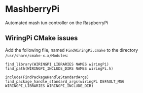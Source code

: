 # MashberryPi

Automated mash tun controller on the RaspberryPi

## WiringPi CMake issues

Add the following file, named `FindWiringPi.cmake` to the directory 
`/usr/share/cmake-x.x/Modules`:

```
find_library(WIRINGPI_LIBRARIES NAMES wiringPi)
find_path(WIRINGPI_INCLUDE_DIRS NAMES wiringPi.h)

include(FindPackageHandleStandardArgs)
find_package_handle_standard_args(wiringPi DEFAULT_MSG WIRINGPI_LIBRARIES WIRINGPI_INCLUDE_DIR)
```
